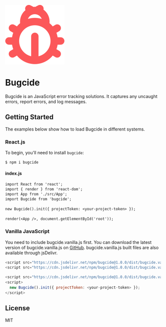![logo](./dist/img/logo.png)

# Bugcide

Bugcide is an JavaScript error tracking solutions.
It captures any uncaught errors, report errors, and log messages.

## Getting Started

The examples below show how to load Bugcide in different systems.

### React.js

To begin, you'll need to install `bugcide`:

```
$ npm i bugcide
```

#### index.js

```react
import React from 'react';
import { render } from 'react-dom';
import App from './src/App';
import Bugcide from 'bugcide';

new Bugcide().init({ projectToken: <your-project-token> });

render(<App />, document.getElementById('root'));
```



### Vanilla JavaScript

You need to include bugcide.vanilla.js first.
You can download the latest version of bugcide.vanilla.js on [GitHub](https://github.com/jy7123943/bugcide_npm_package).
bugcide.vanilla.js built files are also available through jsDelivr.

```javascript
<script src="https://cdn.jsdelivr.net/npm/bugcide@1.0.0/dist/bugcide.vanilla.js"></script>
<script src="https://cdn.jsdelivr.net/npm/bugcide@1.0.0/dist/bugcide.vanilla.min.js"></script> // minified version
```

```javascript
<script src="https://cdn.jsdelivr.net/npm/bugcide@1.0.0/dist/bugcide.vanilla.js"></script>
<script>
  new Bugcide().init({ projectToken: <your-project-token> });
</script>
```



## License

MIT